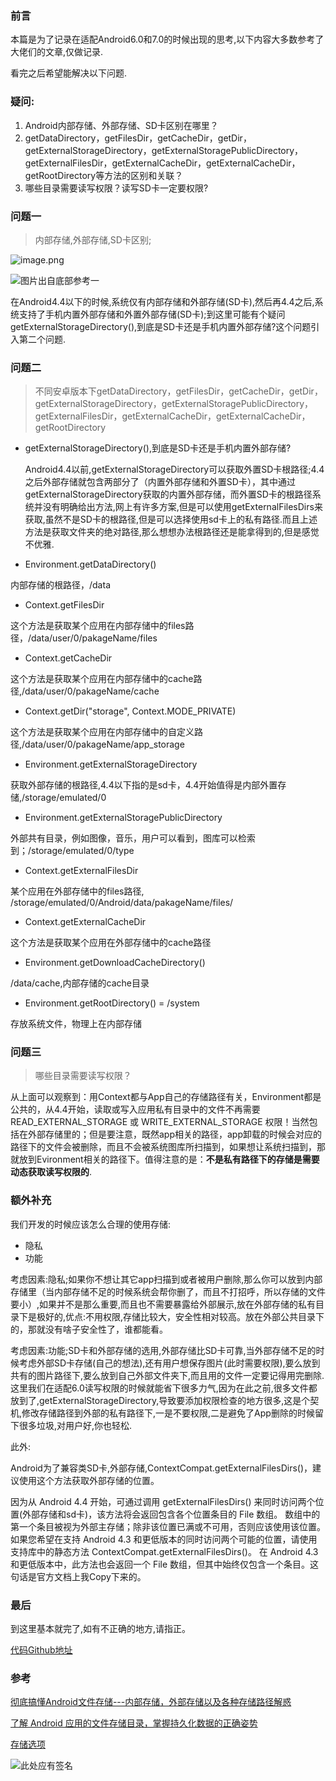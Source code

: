 
### 前言

本篇是为了记录在适配Android6.0和7.0的时候出现的思考,以下内容大多数参考了大佬们的文章,仅做记录.

看完之后希望能解决以下问题.

### 疑问:

1.  Android内部存储、外部存储、SD卡区别在哪里？
2.  getDataDirectory，getFilesDir，getCacheDir，getDir，getExternalStorageDirectory，getExternalStoragePublicDirectory，getExternalFilesDir，getExternalCacheDir，getExternalCacheDir，getRootDirectory等方法的区别和关联？
3.  哪些目录需要读写权限？读写SD卡一定要权限?

### 问题一

>内部存储,外部存储,SD卡区别;


![image.png](https://upload-images.jianshu.io/upload_images/4916021-3ccd175c8cc7eb24.png?imageMogr2/auto-orient/strip%7CimageView2/2/w/1240)

![图片出自底部参考一](http://upload-images.jianshu.io/upload_images/4916021-dcfa6963fd475f87?imageMogr2/auto-orient/strip%7CimageView2/2/w/1240)

在Android4.4以下的时候,系统仅有内部存储和外部存储(SD卡),然后再4.4之后,系统支持了手机内置外部存储和外置外部存储(SD卡);到这里可能有个疑问getExternalStorageDirectory(),到底是SD卡还是手机内置外部存储?这个问题引入第二个问题.

### 问题二

>不同安卓版本下getDataDirectory，getFilesDir，getCacheDir，getDir，getExternalStorageDirectory，getExternalStoragePublicDirectory，getExternalFilesDir，getExternalCacheDir，getExternalCacheDir，getRootDirectory

- getExternalStorageDirectory(),到底是SD卡还是手机内置外部存储?

    Android4.4以前,getExternalStorageDirectory可以获取外置SD卡根路径;4.4之后外部存储就包含两部分了（内置外部存储和外置SD卡），其中通过getExternalStorageDirectory获取的内置外部存储，而外置SD卡的根路径系统并没有明确给出方法,网上有许多方案,但是可以使用getExternalFilesDirs来获取,虽然不是SD卡的根路径,但是可以选择使用sd卡上的私有路径.而且上述方法是获取文件夹的绝对路径,那么想想办法根路径还是能拿得到的,但是感觉不优雅.

- Environment.getDataDirectory()

内部存储的根路径，/data

- Context.getFilesDir

这个方法是获取某个应用在内部存储中的files路径，/data/user/0/pakageName/files

- Context.getCacheDir

这个方法是获取某个应用在内部存储中的cache路径,/data/user/0/pakageName/cache

- Context.getDir("storage", Context.MODE_PRIVATE)

这个方法是获取某个应用在内部存储中的自定义路径,/data/user/0/pakageName/app_storage

- Environment.getExternalStorageDirectory

获取外部存储的根路径,4.4以下指的是sd卡，4.4开始值得是内部外置存储,/storage/emulated/0

- Environment.getExternalStoragePublicDirectory

外部共有目录，例如图像，音乐，用户可以看到，图库可以检索到；/storage/emulated/0/type

- Context.getExternalFilesDir

某个应用在外部存储中的files路径, /storage/emulated/0/Android/data/pakageName/files/

- Context.getExternalCacheDir

这个方法是获取某个应用在外部存储中的cache路径

- Environment.getDownloadCacheDirectory()

/data/cache,内部存储的cache目录

- Environment.getRootDirectory() = /system

存放系统文件，物理上在内部存储

### 问题三
>哪些目录需要读写权限？

从上面可以观察到：用Context都与App自己的存储路径有关，Environment都是公共的，从4.4开始，读取或写入应用私有目录中的文件不再需要 READ_EXTERNAL_STORAGE 或 WRITE_EXTERNAL_STORAGE 权限！当然包括在外部存储里的；但是要注意，既然app相关的路径，app卸载的时候会对应的路径下的文件会被删除，而且不会被系统图库所扫描到，如果想让系统扫描到，那就放到Evironment相关的路径下。值得注意的是：**不是私有路径下的存储是需要动态获取读写权限的**.

### 额外补充

我们开发的时候应该怎么合理的使用存储:

- 隐私
- 功能

考虑因素:隐私;如果你不想让其它app扫描到或者被用户删除,那么你可以放到内部存储里（当内部存储不足的时候系统会帮你删了，而且不打招呼，所以存储的文件要小）,如果并不是那么重要,而且也不需要暴露给外部展示,放在外部存储的私有目录下是极好的,优点:不用权限,存储比较大，安全性相对较高。放在外部公共目录下的，那就没有啥子安全性了，谁都能看。

考虑因素:功能;SD卡和外部存储的选用,外部存储比SD卡可靠,当外部存储不足的时候考虑外部SD卡存储(自己的想法),还有用户想保存图片(此时需要权限),要么放到共有的图片路径下,要么放到自己外部文件夹下,而且用的文件一定要记得用完删除.这里我们在适配6.0读写权限的时候就能省下很多力气,因为在此之前,很多文件都放到了,getExternalStorageDirectory,导致要添加权限检查的地方很多,这是个契机,修改存储路径到外部的私有路径下,一是不要权限,二是避免了App删除的时候留下很多垃圾,对用户好,你也轻松.

此外:

Android为了兼容类SD卡,外部存储,ContextCompat.getExternalFilesDirs()，建议使用这个方法获取外部存储的位置。

因为从 Android 4.4 开始，可通过调用 getExternalFilesDirs() 来同时访问两个位置(外部存储和sd卡)，该方法将会返回包含各个位置条目的 File 数组。 数组中的第一个条目被视为外部主存储；除非该位置已满或不可用，否则应该使用该位置。 如果您希望在支持 Android 4.3 和更低版本的同时访问两个可能的位置，请使用支持库中的静态方法 ContextCompat.getExternalFilesDirs()。 在 Android 4.3 和更低版本中，此方法也会返回一个 File 数组，但其中始终仅包含一个条目。这句话是官方文档上我Copy下来的。

### 最后

到这里基本就完了,如有不正确的地方,请指正。

[代码Github地址](https://github.com/BuleB/AndroidStorage)




### 参考

[彻底搞懂Android文件存储---内部存储，外部存储以及各种存储路径解惑](https://blog.csdn.net/u010937230/article/details/73303034)

[了解 Android 应用的文件存储目录，掌握持久化数据的正确姿势](http://yifeng.studio/2017/04/27/android-app-file-storage-directory/)

[存储选项](https://developer.android.com/guide/topics/data/data-storage.html#AccessingExtFiles)

![此处应有签名](https://upload-images.jianshu.io/upload_images/4916021-f4d74472f638692d.png?imageMogr2/auto-orient/strip%7CimageView2/2/w/1240)


